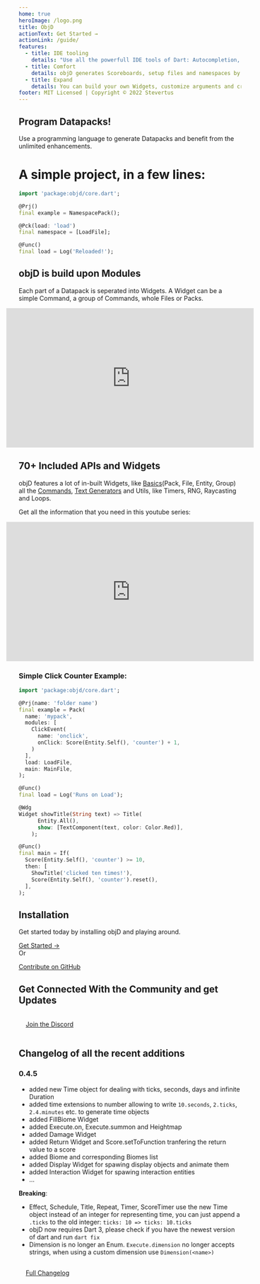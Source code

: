 ```yaml
---
home: true
heroImage: /logo.png
title: ObjD
actionText: Get Started →
actionLink: /guide/
features:
  - title: IDE tooling
    details: "Use all the powerfull IDE tools of Dart: Autocompletion, Inline Documentation, Linting, Formatting... Directly in intelliJ or vsCode"
  - title: Comfort
    details: objD generates Scoreboards, setup files and namespaces by itself and provides a high level API
  - title: Expand
    details: You can build your own Widgets, customize arguments and create your own APIs using the tools that objD gives you.
footer: MIT Licensed | Copyright © 2022 Stevertus
---
```


## Program Datapacks!

Use a programming language to generate Datapacks and benefit from the unlimited enhancements.

# A simple project, in a few lines:

```dart
import 'package:objd/core.dart';

@Prj()
final example = NamespacePack();

@Pck(load: 'load')
final namespace = [LoadFile];

@Func()
final load = Log('Reloaded!');
```

## objD is build upon Modules

Each part of a Datapack is seperated into Widgets. A Widget can be a simple Command, a group of Commands, whole Files or Packs.

<iframe width="560" height="315" style="margin: 0 calc(50% - 280px)" src="https://www.youtube-nocookie.com/embed/2Df24YXR5to" frameborder="0" allow="accelerometer; autoplay; encrypted-media; gyroscope; picture-in-picture" allowfullscreen></iframe>

## 70+ Included APIs and Widgets

objD features a lot of in-built Widgets, like [Basics](/basics)(Pack, File, Entity, Group) all the [Commands](/wrappers), [Text Generators](/texts) and Utils, like Timers, RNG, Raycasting and Loops.

Get all the information that you need in this youtube series:

<iframe width="560" height="315" style="margin: 0 calc(50% - 280px)" src="https://www.youtube-nocookie.com/embed/videoseries?list=PL5AxRIlgrL5GnKz69w4AUyqpZC35BlxdD" frameborder="0" allow="accelerometer; autoplay; encrypted-media; gyroscope; picture-in-picture" allowfullscreen></iframe>

### Simple Click Counter Example:

```dart
import 'package:objd/core.dart';

@Prj(name: 'folder name')
final example = Pack(
  name: 'mypack',
  modules: [
    ClickEvent(
      name: 'onclick',
      onClick: Score(Entity.Self(), 'counter') + 1,
    )
  ],
  load: LoadFile,
  main: MainFile,
);

@Func()
final load = Log('Runs on Load');

@Wdg
Widget showTitle(String text) => Title(
      Entity.All(),
      show: [TextComponent(text, color: Color.Red)],
    );

@Func()
final main = If(
  Score(Entity.Self(), 'counter') >= 10,
  then: [
    ShowTitle('clicked ten times!'),
    Score(Entity.Self(), 'counter').reset(),
  ],
);
```

## Installation

Get started today by installing objD and playing around.

<div class="hero"><a class="nav-link action-button" href="/cli">Get Started →</a></div>
Or

[Contribute on GitHub](https://github.com/Stevertus/objD)

## Get Connected With the Community and get Updates

<div class="hero" style="padding:16px"><a class="nav-link action-button" href="https://discord.gg/McYXVC8">Join the Discord</a></div>

## Changelog of all the recent additions

### 0.4.5


- added new Time object for dealing with ticks, seconds, days and infinite Duration
- added time extensions to number allowing to write `10.seconds`, `2.ticks`, `2.4.minutes` etc. to generate time objects 
- added FillBiome Widget
- added Execute.on, Execute.summon and Heightmap
- added Damage Widget
- added Return Widget and Score.setToFunction tranfering the return value to a score
- added Biome and corresponding Biomes list
- added Display Widget for spawing display objects and animate them
- added Interaction Widget for spawing interaction entities
- ...

**Breaking**: 

- Effect, Schedule, Title, Repeat, Timer, ScoreTimer use the new Time object instead of an integer for representing time, you can just append a `.ticks` to the old integer: `ticks: 10 => ticks: 10.ticks` 
- objD now requires Dart 3, please check if you have the newest version of dart and run `dart fix`  
- Dimension is no longer an Enum. `Execute.dimension` no longer accepts strings, when using a custom dimension use `Dimension(<name>)`

<div class="hero" style="padding:16px"><a class="nav-link action-button" href="/changes">Full Changelog</a></div>
